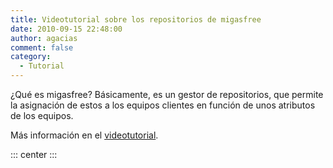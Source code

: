 ```yaml
---
title: Videotutorial sobre los repositorios de migasfree
date: 2010-09-15 22:48:00
author: agacias
comment: false
category:
  - Tutorial
---
```


¿Qué es migasfree? Básicamente, es un gestor de repositorios, que permite la asignación de estos a los equipos clientes en función de unos atributos de los equipos.

<!-- more -->

Más información en el [videotutorial](http://www.youtube.com/v/Vd0lllupqRg).

::: center
<VidStack src="youtube/Vd0lllupqRg" />
:::
